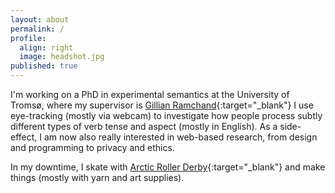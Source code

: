 ```yaml
---
layout: about
permalink: /
profile:
  align: right
  image: headshot.jpg
published: true
---
```


I'm working on a PhD in experimental semantics at the University of Tromsø, where my supervisor is [Gillian Ramchand](https://gillianramchand.blog/){:target="_blank"} I use eye-tracking (mostly via webcam) to investigate how people process subtly different types of verb tense and aspect (mostly in English). 
As a side-effect, I am now also really interested in web-based research, from design and programming to privacy and ethics.

In my downtime, I skate with [Arctic Roller Derby](https://www.instagram.com/arcticrollerderby/){:target="_blank"} and make things (mostly with yarn and art supplies).
